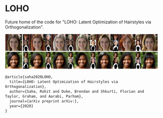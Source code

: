 # LOHO

Future home of the code for "LOHO: Latent Optimization of Hairstyles via
Orthogonalization".

![Hairstyle transfer samples synthesized by LOHO.](imgs/teaser.jpeg "LOHO Teaser")

```
@article{saha2020LOHO,
  title={LOHO: Latent Optimization of Hairstyles via Orthogonalization},
  author={Saha, Rohit and Duke, Brendan and Shkurti, Florian and Taylor, Graham, and Aarabi, Parham},
  journal={arXiv preprint arXiv:},
  year={2020}
}
```
